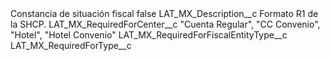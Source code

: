 <?xml version="1.0" encoding="UTF-8"?>
<CustomMetadata xmlns="http://soap.sforce.com/2006/04/metadata" xmlns:xsi="http://www.w3.org/2001/XMLSchema-instance" xmlns:xsd="http://www.w3.org/2001/XMLSchema">
    <label>Constancia de situación fiscal</label>
    <protected>false</protected>
    <values>
        <field>LAT_MX_Description__c</field>
        <value xsi:type="xsd:string">Formato R1 de la SHCP.</value>
    </values>
    <values>
        <field>LAT_MX_RequiredForCenter__c</field>
        <value xsi:type="xsd:string">&quot;Cuenta Regular&quot;, &quot;CC Convenio&quot;, &quot;Hotel&quot;, &quot;Hotel Convenio&quot;</value>
    </values>
    <values>
        <field>LAT_MX_RequiredForFiscalEntityType__c</field>
        <value xsi:nil="true"/>
    </values>
    <values>
        <field>LAT_MX_RequiredForType__c</field>
        <value xsi:nil="true"/>
    </values>
</CustomMetadata>
